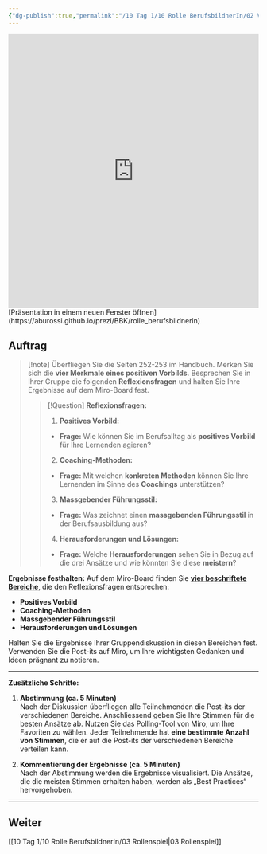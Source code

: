 ```yaml
---
{"dg-publish":true,"permalink":"/10 Tag 1/10 Rolle BerufsbildnerIn/02 Vorbilder und Coaches für den Lernerfolg/"}
---
```


<iframe src="https://aburossi.github.io/prezi/BBK/rolle_berufsbildnerin/#/" style="border:0px #ffffff none;" name="myiFrame" scrolling="no" frameborder="1" marginheight="0px" marginwidth="0px" height="550px" width="100%" allowfullscreen></iframe>
[Präsentation in einem neuen Fenster öffnen](https://aburossi.github.io/prezi/BBK/rolle_berufsbildnerin)

## Auftrag

>[!note] Überfliegen Sie die Seiten 252-253 im Handbuch. Merken Sie sich die **vier Merkmale eines positiven Vorbilds**. Besprechen Sie in Ihrer Gruppe die folgenden **Reflexionsfragen** und halten Sie Ihre Ergebnisse auf dem Miro-Board fest.
> 
> > [!Question] **Reflexionsfragen:**
> > 
> > 1. **Positives Vorbild:**
> > 
> > - **Frage:** Wie können Sie im Berufsalltag als **positives Vorbild** für Ihre Lernenden agieren?
> >     
> > 
> > 2. **Coaching-Methoden:**
> > 
> > - **Frage:** Mit welchen **konkreten Methoden** können Sie Ihre Lernenden im Sinne des **Coachings** unterstützen?
> >     
> > 
> > 3. **Massgebender Führungsstil:**
> > 
> > - **Frage:** Was zeichnet einen **massgebenden Führungsstil** in der Berufsausbildung aus?
> >     
> > 
> > 4. **Herausforderungen und Lösungen:**
> > 
> > - **Frage:** Welche **Herausforderungen** sehen Sie in Bezug auf die drei Ansätze und wie könnten Sie diese **meistern**?

**Ergebnisse festhalten:** Auf dem Miro-Board finden Sie **[vier beschriftete Bereiche](https://miro.com/app/board/uXjVLKN6QrM=/?moveToWidget=3458764605551965271&cot=14)**, die den Reflexionsfragen entsprechen:

- **Positives Vorbild**
- **Coaching-Methoden**
- **Massgebender Führungsstil**
- **Herausforderungen und Lösungen**

Halten Sie die Ergebnisse Ihrer Gruppendiskussion in diesen Bereichen fest. Verwenden Sie die Post-its auf Miro, um Ihre wichtigsten Gedanken und Ideen prägnant zu notieren.

---

**Zusätzliche Schritte:**

1. **Abstimmung (ca. 5 Minuten)**  
    Nach der Diskussion überfliegen alle Teilnehmenden die Post-its der verschiedenen Bereiche. Anschliessend geben Sie Ihre Stimmen für die besten Ansätze ab. Nutzen Sie das Polling-Tool von Miro, um Ihre Favoriten zu wählen. Jeder Teilnehmende hat **eine bestimmte Anzahl von Stimmen**, die er auf die Post-its der verschiedenen Bereiche verteilen kann.
    
2. **Kommentierung der Ergebnisse (ca. 5 Minuten)**  
    Nach der Abstimmung werden die Ergebnisse visualisiert. Die Ansätze, die die meisten Stimmen erhalten haben, werden als „Best Practices“ hervorgehoben.
    

---
## Weiter
[[10 Tag 1/10 Rolle BerufsbildnerIn/03 Rollenspiel\|03 Rollenspiel]]
